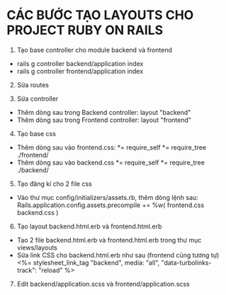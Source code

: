 # CÁC BƯỚC TẠO LAYOUTS CHO PROJECT RUBY ON RAILS

1. Tạo base controller cho module backend và frontend
- rails g controller backend/application index
- rails g controller frontend/application index 

2. Sửa routes

3. Sửa controller 
- Thêm dòng sau trong Backend controller: layout "backend"
- Thêm dòng sau trong Frontend controller: layout "frontend"

4. Tạo base css 
- Thêm dòng sau vào frontend.css: 
*= require_self
*= require_tree ./frontend/
- Thêm dòng sau vào backend.css 
*= require_self
*= require_tree ./backend/
5. Tạo đăng kí cho 2 file css 
- Vào thư mục config/initializers/assets.rb, thêm dòng lệnh sau:
Rails.application.config.assets.precompile += %w( frontend.css backend.css ) 

6. Tạo layout backend.html.erb và frontend.html.erb 
- Tạo 2 file backend.html.erb và frontend.html.erb trong thư mục views/layouts 
- Sửa link CSS cho backend.html.erb như sau (frontend cũng tương tự)
<%= stylesheet_link_tag "backend", media: "all", "data-turbolinks-track": "reload" %>

7. Edit backend/application.scss và frontend/application.scss

